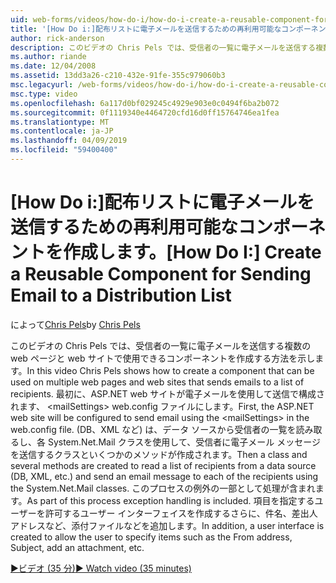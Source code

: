 ```yaml
---
uid: web-forms/videos/how-do-i/how-do-i-create-a-reusable-component-for-sending-email-to-a-distribution-list
title: '[How Do i:]配布リストに電子メールを送信するための再利用可能なコンポーネントの作成 |Microsoft Docs'
author: rick-anderson
description: このビデオの Chris Pels では、受信者の一覧に電子メールを送信する複数の web ページと web サイトで使用できるコンポーネントを作成する方法を示します。 Firs.
ms.author: riande
ms.date: 12/04/2008
ms.assetid: 13dd3a26-c210-432e-91fe-355c979060b3
msc.legacyurl: /web-forms/videos/how-do-i/how-do-i-create-a-reusable-component-for-sending-email-to-a-distribution-list
msc.type: video
ms.openlocfilehash: 6a117d0bf029245c4929e903e0c0494f6ba2b072
ms.sourcegitcommit: 0f1119340e4464720cfd16d0ff15764746ea1fea
ms.translationtype: MT
ms.contentlocale: ja-JP
ms.lasthandoff: 04/09/2019
ms.locfileid: "59400400"
---
```

# <a name="how-do-i-create-a-reusable-component-for-sending-email-to-a-distribution-list"></a><span data-ttu-id="bfa37-104">[How Do i:]配布リストに電子メールを送信するための再利用可能なコンポーネントを作成します。</span><span class="sxs-lookup"><span data-stu-id="bfa37-104">[How Do I:] Create a Reusable Component for Sending Email to a Distribution List</span></span>

<span data-ttu-id="bfa37-105">によって[Chris Pels](https://twitter.com/chrispels)</span><span class="sxs-lookup"><span data-stu-id="bfa37-105">by [Chris Pels](https://twitter.com/chrispels)</span></span>

<span data-ttu-id="bfa37-106">このビデオの Chris Pels では、受信者の一覧に電子メールを送信する複数の web ページと web サイトで使用できるコンポーネントを作成する方法を示します。</span><span class="sxs-lookup"><span data-stu-id="bfa37-106">In this video Chris Pels shows how to create a component that can be used on multiple web pages and web sites that sends emails to a list of recipients.</span></span> <span data-ttu-id="bfa37-107">最初に、ASP.NET web サイトが電子メールを使用して送信で構成されます、 &lt;mailSettings&gt; web.config ファイルにします。</span><span class="sxs-lookup"><span data-stu-id="bfa37-107">First, the ASP.NET web site will be configured to send email using the &lt;mailSettings&gt; in the web.config file.</span></span> <span data-ttu-id="bfa37-108">(DB、XML など) は、データ ソースから受信者の一覧を読み取るし、各 System.Net.Mail クラスを使用して、受信者に電子メール メッセージを送信するクラスといくつかのメソッドが作成されます。</span><span class="sxs-lookup"><span data-stu-id="bfa37-108">Then a class and several methods are created to read a list of recipients from a data source (DB, XML, etc.) and send an email message to each of the recipients using the System.Net.Mail classes.</span></span> <span data-ttu-id="bfa37-109">このプロセスの例外の一部として処理が含まれます。</span><span class="sxs-lookup"><span data-stu-id="bfa37-109">As part of this process exception handling is included.</span></span> <span data-ttu-id="bfa37-110">項目を指定するユーザーを許可するユーザー インターフェイスを作成するさらに、件名、差出人アドレスなど、添付ファイルなどを追加します。</span><span class="sxs-lookup"><span data-stu-id="bfa37-110">In addition, a user interface is created to allow the user to specify items such as the From address, Subject, add an attachment, etc.</span></span>

[<span data-ttu-id="bfa37-111">&#9654;ビデオ (35 分)</span><span class="sxs-lookup"><span data-stu-id="bfa37-111">&#9654; Watch video (35 minutes)</span></span>](https://channel9.msdn.com/Blogs/ASP-NET-Site-Videos/how-do-i-create-a-reusable-component-for-sending-email-to-a-distribution-list)

